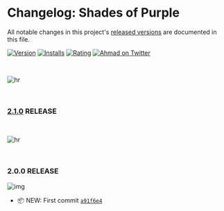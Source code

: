 # Changelog: Shades of Purple

All notable changes in this project's [released versions](https://github.com/ahmadawais/shades-of-purple-vscode/releases) are documented in this file.

[![Version](https://vsmarketplacebadge.apphb.com/version/ahmadawais.shades-of-purple.svg?label=Shades%20of%20Purple&colorB=4d21fc)](https://marketplace.visualstudio.com/items?itemName=ahmadawais.shades-of-purple)
[![Installs](https://img.shields.io/vscode-marketplace/d/ahmadawais.shades-of-purple.svg?label=Developers&colorB=b362ff)](https://marketplace.visualstudio.com/items?itemName=ahmadawais.shades-of-purple)
[![Rating](https://img.shields.io/vscode-marketplace/r/ahmadawais.shades-of-purple.svg?label=Ratings&colorB=A599E9)](https://marketplace.visualstudio.com/items?itemName=ahmadawais.shades-of-purple#review-details) [![Ahmad on Twitter](https://img.shields.io/twitter/follow/mrahmadawais.svg?style=social&label=Follow%20@MrAhmadAwais)](https://twitter.com/mrahmadawais/)

<br>

![hr](https://on.ahmda.ws/t6N5/c)

<br>

### [2.1.0](https://github.com/ahmadawais/ClearConsole/compare/2.1.0...2.1.0) RELEASE

<br>

![hr](https://on.ahmda.ws/t6N5/c)

<br>

### 2.0.0 RELEASE

![img](https://on.ahmda.ws/t5AU/c)

- 📦 NEW: First commit [`a91f6e4`](https://github.com/ahmadawais/ClearConsole/commit/a91f6e488a98c263a91e44c0a8beda2266922d15)

<br>
